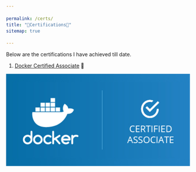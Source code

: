 ```yaml
---

permalink: /certs/
title: "📃Certifications📃"
sitemap: true

---
```


Below are the certifications I have achieved till date.

1) [Docker Certified Associate](https://credentials.docker.com/bac389de-33ef-4194-86d9-600a734be362) 🐳

![Docker Certified Associate Logo](/assets/cert/dca.jpg)